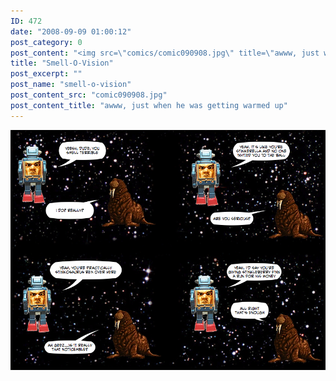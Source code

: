 ```yaml
---
ID: 472
date: "2008-09-09 01:00:12"
post_category: 0
post_content: "<img src=\"comics/comic090908.jpg\" title=\"awww, just when he was getting warmed up\" />"
title: "Smell-O-Vision"
post_excerpt: ""
post_name: "smell-o-vision"
post_content_src: "comic090908.jpg"
post_content_title: "awww, just when he was getting warmed up"
---
```



[![awww, just when he was getting warmed up](/comics-hi-res/comic090908.jpg)](/comics-hi-res/comic090908.jpg "awww, just when he was getting warmed up")
